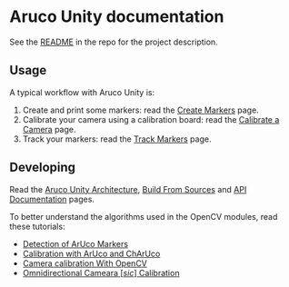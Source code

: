 # Aruco Unity documentation

See the [README](https://github.com/NormandErwan/ArucoUnity/blob/master/README.md) in the repo for the project description.

## Usage

A typical workflow with Aruco Unity is:

1. Create and print some markers: read the [Create Markers](articles/create-markers.html) page.
2. Calibrate your camera using a calibration board: read the [Calibrate a Camera](articles/calibrate-a-camera.html) page.
3. Track your markers: read the [Track Markers](articles/track-markers.html) page.

## Developing

Read the [Aruco Unity Architecture](articles/aruco-unity-architecture.html), [Build From Sources](articles/build-from-sources.html) and [API Documentation](api/ArucoUnity.Calibration.html) pages.

To better understand the algorithms used in the OpenCV modules, read these tutorials:

- [Detection of ArUco Markers](https://docs.opencv.org/master/d5/dae/tutorial_aruco_detection.html)
- [Calibration with ArUco and ChArUco](https://docs.opencv.org/master/da/d13/tutorial_aruco_calibration.html)
- [Camera calibration With OpenCV](https://docs.opencv.org/master/d4/d94/tutorial_camera_calibration.html)
- [Omnidirectional Cameara [*sic*] Calibration](https://docs.opencv.org/master/dd/d12/tutorial_omnidir_calib_main.html)